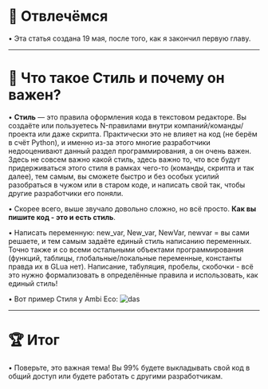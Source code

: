 🎲 Отвлечёмся
===========================================
• Эта статья создана 19 мая, после того, как я закончил первую главу.
_________________________________________________________________________

📜 Что такое Стиль и почему он важен?
===========================================
• __Стиль__ — это правила оформления кода в текстовом редакторе. Вы создаёте или пользуетесь N-правилами внутри компаний/команды/проекта или даже скрипта. Практически это не влияет на код (не берём в счёт Python), и именно из-за этого многие разработчики недооценивают данный раздел программирования, а он очень важен. Здесь не совсем важно какой стиль, здесь важно то, что все будут придерживаться этого стиля в рамках чего-то (команды, скрипта и так далее), тем самым, вы сможете быстро и без особых усилий разобраться в чужом или в старом коде, и написать свой так, чтобы другие разработчики его поняли. 

• Скорее всего, выше звучало довольно сложно, но всё просто. __Как вы пишите код - это и есть стиль__.

• Написать переменную: new_var, New_var, NewVar, newvar = вы сами решаете, и тем самым задаёте единый стиль написанию переменных. Точно также и со всеми остальными объектами программирования (функций, таблицы, глобальные/локальные переменные, константы правда их в GLua нет). Написание, табуляция, пробелы, скобочки - всё это нужно формализовать в определённые правила и использовать, как единый стиль!

• Вот пример Стиля у Ambi Eco: 
![das](https://i.imgur.com/CtJWIr0.png)
_________________________________________________________________________

🏆 Итог
===============================================
• Поверьте, это важная тема! Вы 99% будете выкладывать свой код в общий доступ или будете работать с другими разработчикам. 
